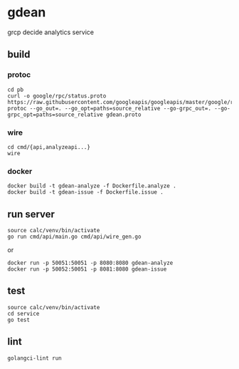 # gdean
grcp decide analytics service

## build
### protoc
```
cd pb
curl -o google/rpc/status.proto https://raw.githubusercontent.com/googleapis/googleapis/master/google/rpc/status.proto
protoc --go_out=. --go_opt=paths=source_relative --go-grpc_out=. --go-grpc_opt=paths=source_relative gdean.proto
```
### wire
```
cd cmd/{api,analyzeapi...}
wire
```
### docker
```
docker build -t gdean-analyze -f Dockerfile.analyze .
docker build -t gdean-issue -f Dockerfile.issue .
```
## run server
```
source calc/venv/bin/activate
go run cmd/api/main.go cmd/api/wire_gen.go
```
or
```
docker run -p 50051:50051 -p 8080:8080 gdean-analyze
docker run -p 50052:50051 -p 8081:8080 gdean-issue
```
## test
```
source calc/venv/bin/activate
cd service
go test
```
## lint
```
golangci-lint run
```
